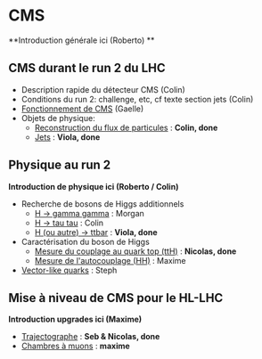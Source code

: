 # CMS 

**Introduction générale ici (Roberto) ** 

## CMS durant le run 2 du LHC

* Description rapide du détecteur CMS (Colin)
* Conditions du run 2: challenge, etc, cf texte section jets (Colin)
* [Fonctionnement de CMS](fonctionnement.md) (Gaelle)
* Objets de physique:
	* [Reconstruction du flux de particules](particle_flow.md) : **Colin, done**
	* [Jets](jets.md) : **Viola, done**	


## Physique au run 2

**Introduction de physique ici (Roberto / Colin)**

* Recherche de bosons de Higgs additionnels 
	* [H -> gamma gamma](hgamgam.md) : Morgan
	* [H -> tau tau](htautau.md) : Colin
	* [H (ou autre) -> ttbar](top.md) : **Viola, done**
* Caractérisation du boson de Higgs
	* [Mesure du couplage au quark top (ttH)](tth.md) : **Nicolas, done**
	* [Mesure de l'autocouplage (HH)](hh.md) : Maxime
* [Vector-like quarks](vector_like_quarks.md) : Steph

## Mise à niveau de CMS pour le HL-LHC

**Introduction upgrades ici (Maxime)**
 
* [Trajectographe](upgrade_tracker.md) : **Seb & Nicolas, done**
* [Chambres à muons](upgrade_muons.md) : **maxime**